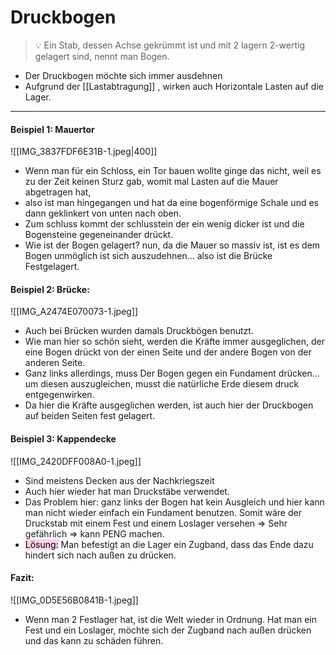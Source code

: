 # Druckbogen
>💡 Ein Stab, dessen Achse gekrümmt ist und mit 2 lagern 2-wertig gelagert sind, nennt man Bogen.

- Der Druckbogen möchte sich immer ausdehnen
- Aufgrund der [[Lastabtragung]] , wirken auch Horizontale Lasten auf die Lager.

---
#### Beispiel 1: Mauertor

 ![[IMG_3837FDF6E31B-1.jpeg|400]]
- Wenn man für ein Schloss, ein Tor bauen wollte ginge das nicht, weil es zu der Zeit keinen Sturz gab, womit mal Lasten auf die Mauer abgetragen hat,
- also ist man hingegangen und hat da eine bogenförmige Schale und es dann geklinkert von unten nach oben.
- Zum schluss kommt der schlusstein der ein wenig dicker ist und die Bogensteine gegeneinander drückt.
- Wie ist der Bogen gelagert? nun, da die Mauer so massiv ist, ist es dem Bogen unmöglich ist sich auszudehnen... also ist die Brücke Festgelagert.

#### Beispiel 2: Brücke:

 ![[IMG_A2474E070073-1.jpeg]]
- Auch bei Brücken wurden damals Druckbögen benutzt.
- Wie man hier so schön sieht, werden die Kräfte immer ausgeglichen, der eine Bogen drückt von der einen Seite und der andere Bogen von der anderen Seite.
- Ganz links allerdings, muss Der Bogen gegen ein Fundament drücken... um diesen auszugleichen, musst die natürliche Erde diesem druck entgegenwirken.
- Da hier die Kräfte ausgeglichen werden, ist auch hier der Druckbogen auf beiden Seiten fest gelagert.

#### Beispiel 3: Kappendecke

![[IMG_2420DFF008A0-1.jpeg]]
- Sind meistens Decken aus der Nachkriegszeit
- Auch hier wieder hat man Druckstäbe verwendet.
- Das Problem hier: ganz links der Bogen hat kein Ausgleich und hier kann man nicht wieder einfach ein Fundament benutzen. Somit wäre der Druckstab mit einem Fest und einem Loslager versehen ⇒ Sehr gefährlich ⇒ kann PENG machen.
- <mark style="background: #FFB8EBA6;">Lösung:</mark> Man befestigt an die Lager ein Zugband, dass das Ende dazu hindert sich nach außen zu drücken.

#### Fazit:
![[IMG_0D5E56B0841B-1.jpeg]]
- Wenn man 2 Festlager hat, ist die Welt wieder in Ordnung. Hat man ein Fest und ein Loslager, möchte sich der Zugband nach außen drücken und das kann zu schäden führen.

